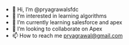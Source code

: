 - 👋 Hi, I’m @pryagrawalsfdc
- 👀 I’m interested in learning algorithms
- 🌱 I’m currently learning salesforce and apex
- 💞️ I’m looking to collaborate on Apex
- 📫 How to reach me pryagrawal@gmail.com

<!---
pryagrawalsfdc/pryagrawalsfdc is a ✨ special ✨ repository because its `README.md` (this file) appears on your GitHub profile.
You can click the Preview link to take a look at your changes.
--->
